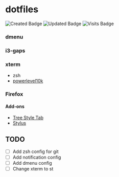 # dotfiles
![Created Badge](https://badges.pufler.dev/created/think4web/dotfiles?color=blue)
![Updated Badge](https://badges.pufler.dev/updated/think4web/dotfiles?color=blue)
![Visits Badge](https://badges.pufler.dev/visits/think4web/dotfiles?color=blue)
### dmenu
### i3-gaps
### xterm
- zsh
- [powerlevel10k](https://github.com/romkatv/powerlevel10k)
### Firefox

#### Add-ons
- [Tree Style Tab](https://addons.mozilla.org/en-US/firefox/addon/tree-style-tab/)
- [Stylus](https://addons.mozilla.org/en-US/firefox/addon/styl-us/)



## TODO
- [ ] Аdd zsh config for git
- [ ] Аdd notification config
- [ ] Add dmenu config
- [ ] Change xterm to st
